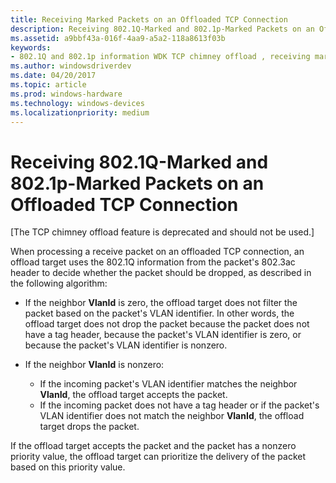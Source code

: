 ```yaml
---
title: Receiving Marked Packets on an Offloaded TCP Connection
description: Receiving 802.1Q-Marked and 802.1p-Marked Packets on an Offloaded TCP Connection
ms.assetid: a9bbf43a-016f-4aa9-a5a2-118a8613f03b
keywords:
- 802.1Q and 802.1p information WDK TCP chimney offload , receiving marked packets
ms.author: windowsdriverdev
ms.date: 04/20/2017
ms.topic: article
ms.prod: windows-hardware
ms.technology: windows-devices
ms.localizationpriority: medium
---
```


# Receiving 802.1Q-Marked and 802.1p-Marked Packets on an Offloaded TCP Connection


\[The TCP chimney offload feature is deprecated and should not be used.\]




When processing a receive packet on an offloaded TCP connection, an offload target uses the 802.1Q information from the packet's 802.3ac header to decide whether the packet should be dropped, as described in the following algorithm:

-   If the neighbor **VlanId** is zero, the offload target does not filter the packet based on the packet's VLAN identifier. In other words, the offload target does not drop the packet because the packet does not have a tag header, because the packet's VLAN identifier is zero, or because the packet's VLAN identifier is nonzero.

-   If the neighbor **VlanId** is nonzero:
    -   If the incoming packet's VLAN identifier matches the neighbor **VlanId**, the offload target accepts the packet.
    -   If the incoming packet does not have a tag header or if the packet's VLAN identifier does not match the neighbor **VlanId**, the offload target drops the packet.

If the offload target accepts the packet and the packet has a nonzero priority value, the offload target can prioritize the delivery of the packet based on this priority value.

